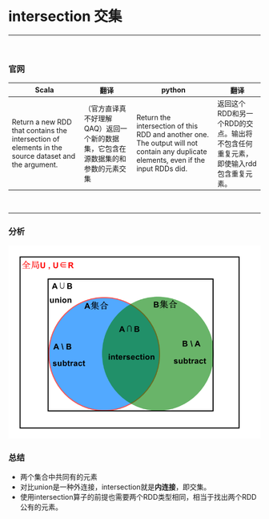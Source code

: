 # intersection 交集

----

<br>

### 官网
| Scala                                                                                                | 翻译 | python | 翻译  |
|------------------------------------------------------------------------------------------------------|---|--------|-----|
| 	Return a new RDD that contains the intersection of elements in the source dataset and the argument. | （官方直译真不好理解QAQ）返回一个新的数据集，它包含在源数据集的和参数的元素交集  |Return the intersection of this RDD and another one. The output will not contain any duplicate elements, even if the input RDDs did.|返回这个RDD和另一个RDD的交点。输出将不包含任何重复元素，即使输入rdd包含重复元素。|


<br>

---

### 分析
![gather](../../../../../../Image/gather.png "gather")


### 总结
- 两个集合中共同有的元素
- 对比union是一种外连接，intersection就是**内连接**，即交集。
- 使用intersection算子的前提也需要两个RDD类型相同，相当于找出两个RDD公有的元素。